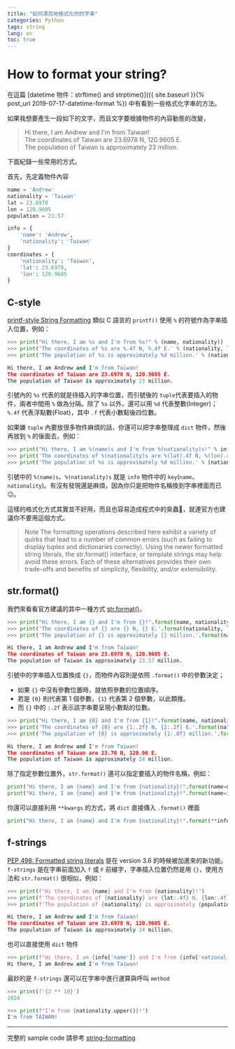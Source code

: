 ```yaml
---
title: "如何漂亮地格式化你的字串"
categories: Python
tags: string
lang: en
toc: true
---
```


How to format your string?
===

在這篇 [datetime 物件：strftime() and strptime()]({{ site.baseurl }}{% post_url 2019-07-17-datetime-format %}) 中有看到一些格式化字串的方法。

如果我想要產生一段如下的文字，而且文字要根據物件的內容動態的改變，
> Hi there, I am Andrew and I'm from Taiwan!<br>
> The coordinates of Taiwan are 23.6978 N, 120.9605 E.<br>
> The population of Taiwan is approximately 23 million.

下面紀錄一些常用的方式。

首先，先定義物件內容
```python
name = 'Andrew'
nationality = 'Taiwan'
lat = 23.6978
lon = 120.9605
population = 23.57

info = {
    'name': 'Andrew',
    'nationality': 'Taiwan'
}
coordinates = {
    'nationality': 'Taiwan',
    'lat': 23.6978,
    'lon': 120.9605
}
```

## C-style
[printf-style String Formatting](https://docs.python.org/3/library/stdtypes.html#printf-style-string-formatting) 類似 C 語言的 `printf()` 使用 `%` 的符號作為字串插入位置，例如：
```python
>>> print("Hi there, I am %s and I'm from %s!" % (name, nationality))
>>> print('The coordinates of %s are %.4f N, %.4f E.' % (nationality, lat, lon))
>>> print('The population of %s is approximately %d million.' % (nationality, population))

Hi there, I am Andrew and I'm from Taiwan!
The coordinates of Taiwan are 23.6978 N, 120.9605 E.
The population of Taiwan is approximately 23 million.
```

引號內的 `%s` 代表的就是待插入的字串位置，而引號後的 `tuple`代表要插入的物件，兩者中間用 `%` 做為分隔。除了 `%s` 以外，還可以用 `%d` 代表整數(Integer)；`%.4f` 代表浮點數(Float)，其中 `.f` 代表小數點後四位數。

如果嫌 `tuple` 內要放很多物件麻煩的話，你還可以把字串整理成 `dict` 物件，然後再放到 `%` 的後面去，例如：
```python
>>> print("Hi there, I am %(name)s and I'm from %(nationality)s!" % info)
>>> print('The coordinates of %(nationality)s are %(lat).4f N, %(lon).4f E.' % (coordinates))
>>> print('The population of %s is approximately %d million.' % (nationality, population))
```

引號中的 `%(name)s`、`%(nationality)s` 就是 `info` 物件中的 `key`(`name`、`nationality`)。有沒有發現還是麻煩，因為你只是把物件名稱換到字串裡面而已:neutral_face:。

這樣的格式化方式其實並不好用，而且也容易造成程式中的臭蟲:bug:，就連官方也建議你不要用這個方式。

>Note The formatting operations described here exhibit a variety of quirks that lead to a number of common errors (such as failing to display tuples and dictionaries correctly). Using the newer formatted string literals, the str.format() interface, or template strings may help avoid these errors. Each of these alternatives provides their own trade-offs and benefits of simplicity, flexibility, and/or extensibility.

## str.format()
我們來看看官方建議的其中一種方式 [str.format()](https://docs.python.org/3/library/stdtypes.html#str.format)，

```python
>>> print("Hi there, I am {} and I'm from {}!".format(name, nationality))
>>> print('The coordinates of {} are {} N, {} E.'.format(nationality, lat, lon))
>>> print('The population of {} is approximately {} million.'.format(nationality, population))

Hi there, I am Andrew and I'm from Taiwan!
The coordinates of Taiwan are 23.6978 N, 120.9605 E.
The population of Taiwan is approximately 23.57 million.
```

引號中的字串插入位置換成 `{}`，而物件內容則是依照 `.format()` 中的參數決定；
- 如果 `{}` 中沒有參數位置時，就依照參數的位置順序。
- 若是 `{0}` 則代表第 1 個參數，`{1}` 代表第 2 個參數，以此類推。
- 而 `{}` 中的 `:.2f` 表示該字串要呈現小數點的位數。

```python
>>> print("Hi there, I am {0} and I'm from {1}!".format(name, nationality))
>>> print('The coordinates of {0} are {1:.2f} N, {2:.2f} E.'.format(nationality, lat, lon))
>>> print('The population of {0} is approximately {1:.0f} million.'.format(nationality, population))

Hi there, I am Andrew and I'm from Taiwan!
The coordinates of Taiwan are 23.70 N, 120.96 E.
The population of Taiwan is approximately 24 million.
```

除了指定參數位置外，`str.format()` 還可以指定要插入的物件名稱，例如：
```python
print("Hi there, I am {name} and I'm from {nationality}!".format(name=name, nationality=nationality))
print("Hi there, I am {name} and I'm from {nationality}!".format(name=info['name'], nationality=info['nationality']))
```

你還可以直接利用 `**kwargs` 的方式，將 `dict` 直接傳入 `.format()` 裡面
```python
print("Hi there, I am {name} and I'm from {nationality}!".format(**info))
```

## f-strings
[PEP 498: Formatted string literals](https://docs.python.org/3/whatsnew/3.6.html#whatsnew36-pep498) 是在 version 3.6 的時候被加進來的新功能。`f-strings` 是在字串前面加入 `f` 或 `F` 前綴字，字串插入位置仍然是用 `{}`，使用方法和 `str.format()` 很相似，例如：
```python
>>> print(f"Hi there, I am {name} and I'm from {nationality}!")
>>> print(f'The coordinates of {nationality} are {lat:.4f} N, {lon:.4f} E.')
>>> print(f'The population of {nationality} is approximately {population:.0f} million.')

Hi there, I am Andrew and I'm from Taiwan!
The coordinates of Taiwan are 23.6978 N, 120.9605 E.
The population of Taiwan is approximately 24 million.
```

也可以直接使用 `dict` 物件
```python
>>> print(f"Hi there, I am {info['name']} and I'm from {info['nationality']}!")
Hi there, I am Andrew and I'm from Taiwan!
```

最妙的是 `f-strings` 還可以在字串中進行運算與呼叫 `method`
```python
>>> print(f'{2 ** 10}')
1024

>>> print(f"I'm from {nationality.upper()}!")
I'm from TAIWAN!
```

---
完整的 sample code 請參考 [string-formatting](https://github.com/orcahmlee/lab-technical-code/blob/master/Python/string/string-formatting.ipynb)
